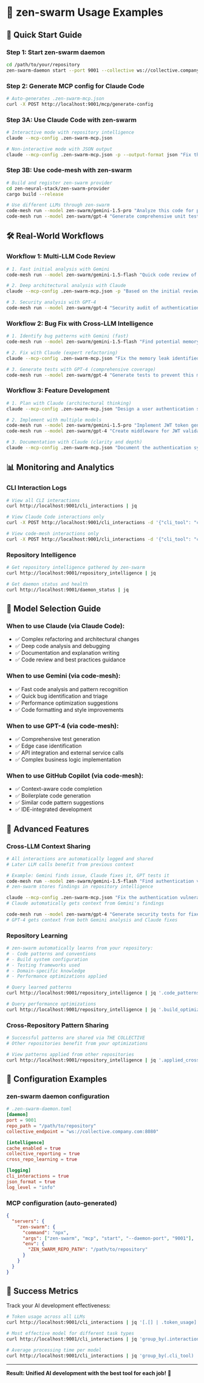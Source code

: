 # 🚀 zen-swarm Usage Examples

## 🎯 **Quick Start Guide**

### **Step 1: Start zen-swarm daemon**
```bash
cd /path/to/your/repository
zen-swarm-daemon start --port 9001 --collective ws://collective.company.com:8080
```

### **Step 2: Generate MCP config for Claude Code**
```bash
# Auto-generates .zen-swarm-mcp.json
curl -X POST http://localhost:9001/mcp/generate-config
```

### **Step 3A: Use Claude Code with zen-swarm**
```bash
# Interactive mode with repository intelligence
claude --mcp-config .zen-swarm-mcp.json

# Non-interactive mode with JSON output
claude --mcp-config .zen-swarm-mcp.json -p --output-format json "Fix the memory leak in src/cache.rs"
```

### **Step 3B: Use code-mesh with zen-swarm**
```bash
# Build and register zen-swarm provider
cd zen-neural-stack/zen-swarm-provider
cargo build --release

# Use different LLMs through zen-swarm
code-mesh run --model zen-swarm/gemini-1.5-pro "Analyze this code for performance issues"
code-mesh run --model zen-swarm/gpt-4 "Generate comprehensive unit tests"
```

## 🛠️ **Real-World Workflows**

### **Workflow 1: Multi-LLM Code Review**
```bash
# 1. Fast initial analysis with Gemini
code-mesh run --model zen-swarm/gemini-1.5-flash "Quick code review of src/auth/" > review.md

# 2. Deep architectural analysis with Claude
claude --mcp-config .zen-swarm-mcp.json -p "Based on the initial review, provide detailed architecture recommendations" >> review.md

# 3. Security analysis with GPT-4
code-mesh run --model zen-swarm/gpt-4 "Security audit of authentication module" >> review.md
```

### **Workflow 2: Bug Fix with Cross-LLM Intelligence**
```bash
# 1. Identify bug patterns with Gemini (fast)
code-mesh run --model zen-swarm/gemini-1.5-flash "Find potential memory leaks in src/"

# 2. Fix with Claude (expert refactoring)
claude --mcp-config .zen-swarm-mcp.json "Fix the memory leak identified in src/cache.rs"

# 3. Generate tests with GPT-4 (comprehensive coverage)
code-mesh run --model zen-swarm/gpt-4 "Generate tests to prevent this memory leak from recurring"
```

### **Workflow 3: Feature Development**
```bash
# 1. Plan with Claude (architectural thinking)
claude --mcp-config .zen-swarm-mcp.json "Design a user authentication system with JWT tokens"

# 2. Implement with multiple models
code-mesh run --model zen-swarm/gemini-1.5-pro "Implement JWT token generation service"
code-mesh run --model zen-swarm/gpt-4 "Create middleware for JWT validation"

# 3. Documentation with Claude (clarity and depth)
claude --mcp-config .zen-swarm-mcp.json "Document the authentication system architecture"
```

## 📊 **Monitoring and Analytics**

### **CLI Interaction Logs**
```bash
# View all CLI interactions
curl http://localhost:9001/cli_interactions | jq

# View Claude Code interactions only
curl -X POST http://localhost:9001/cli_interactions -d '{"cli_tool": "claude"}' | jq

# View code-mesh interactions only  
curl -X POST http://localhost:9001/cli_interactions -d '{"cli_tool": "code-mesh"}' | jq
```

### **Repository Intelligence**
```bash
# Get repository intelligence gathered by zen-swarm
curl http://localhost:9001/repository_intelligence | jq

# Get daemon status and health
curl http://localhost:9001/daemon_status | jq
```

## 🎯 **Model Selection Guide**

### **When to use Claude (via Claude Code):**
- ✅ Complex refactoring and architectural changes
- ✅ Deep code analysis and debugging  
- ✅ Documentation and explanation writing
- ✅ Code review and best practices guidance

### **When to use Gemini (via code-mesh):**
- ✅ Fast code analysis and pattern recognition
- ✅ Quick bug identification and triage
- ✅ Performance optimization suggestions
- ✅ Code formatting and style improvements

### **When to use GPT-4 (via code-mesh):**
- ✅ Comprehensive test generation
- ✅ Edge case identification
- ✅ API integration and external service calls
- ✅ Complex business logic implementation

### **When to use GitHub Copilot (via code-mesh):**
- ✅ Context-aware code completion
- ✅ Boilerplate code generation
- ✅ Similar code pattern suggestions
- ✅ IDE-integrated development

## 🚀 **Advanced Features**

### **Cross-LLM Context Sharing**
```bash
# All interactions are automatically logged and shared
# Later LLM calls benefit from previous context

# Example: Gemini finds issue, Claude fixes it, GPT tests it
code-mesh run --model zen-swarm/gemini-1.5-flash "Find authentication vulnerabilities"
# zen-swarm stores findings in repository intelligence

claude --mcp-config .zen-swarm-mcp.json "Fix the authentication vulnerabilities"  
# Claude automatically gets context from Gemini's findings

code-mesh run --model zen-swarm/gpt-4 "Generate security tests for fixed auth module"
# GPT-4 gets context from both Gemini analysis and Claude fixes
```

### **Repository Learning**
```bash
# zen-swarm automatically learns from your repository:
# - Code patterns and conventions
# - Build system configuration
# - Testing frameworks used
# - Domain-specific knowledge
# - Performance optimizations applied

# Query learned patterns
curl http://localhost:9001/repository_intelligence | jq '.code_patterns'

# Query performance optimizations
curl http://localhost:9001/repository_intelligence | jq '.build_optimizations'
```

### **Cross-Repository Pattern Sharing**
```bash
# Successful patterns are shared via THE COLLECTIVE
# Other repositories benefit from your optimizations

# View patterns applied from other repositories
curl http://localhost:9001/repository_intelligence | jq '.applied_cross_repo_patterns'
```

## 🔧 **Configuration Examples**

### **zen-swarm daemon configuration**
```toml
# .zen-swarm-daemon.toml
[daemon]
port = 9001
repo_path = "/path/to/repository"
collective_endpoint = "ws://collective.company.com:8080"

[intelligence]
cache_enabled = true
collective_reporting = true
cross_repo_learning = true

[logging]
cli_interactions = true
json_format = true
log_level = "info"
```

### **MCP configuration (auto-generated)**
```json
{
  "servers": {
    "zen-swarm": {
      "command": "npx",
      "args": ["zen-swarm", "mcp", "start", "--daemon-port", "9001"],
      "env": {
        "ZEN_SWARM_REPO_PATH": "/path/to/repository"
      }
    }
  }
}
```

## 🎯 **Success Metrics**

Track your AI development effectiveness:

```bash
# Token usage across all LLMs
curl http://localhost:9001/cli_interactions | jq '[.[] | .token_usage] | add'

# Most effective model for different task types
curl http://localhost:9001/cli_interactions | jq 'group_by(.interaction_type) | map({type: .[0].interaction_type, models: [.[] | .cli_tool] | group_by(.) | map({model: .[0], count: length})})'

# Average processing time per model
curl http://localhost:9001/cli_interactions | jq 'group_by(.cli_tool) | map({model: .[0].cli_tool, avg_time: ([.[] | .processing_time_ms] | add / length)})'
```

---

**Result: Unified AI development with the best tool for each job!** 🚀
